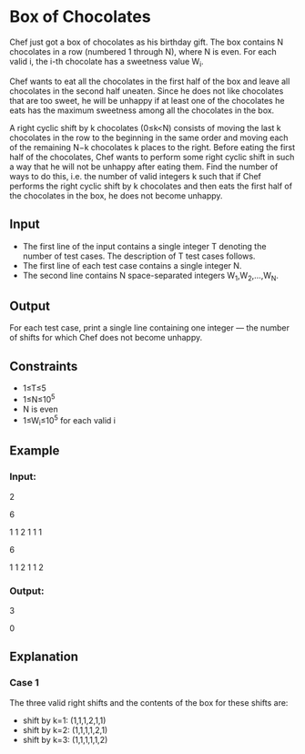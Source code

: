 # Box of Chocolates

Chef just got a box of chocolates as his birthday gift. The box contains N chocolates in a row (numbered 1 through N), where N is even. 
For each valid i, the i-th chocolate has a sweetness value W<sub>i</sub>.

Chef wants to eat all the chocolates in the first half of the box and leave all chocolates in the second half uneaten. 
Since he does not like chocolates that are too sweet, he will be unhappy if at least one of the 
chocolates he eats has the maximum sweetness among all the chocolates in the box.

A right cyclic shift by k chocolates (0≤k<N) consists of moving the last k chocolates in the row to the beginning in the same order and 
moving each of the remaining N−k chocolates k places to the right. 
Before eating the first half of the chocolates, Chef wants to perform some right cyclic shift in such a way that he will not be unhappy after eating them. 
Find the number of ways to do this, i.e. the number of valid integers k such that if Chef performs the right cyclic shift by k
chocolates and then eats the first half of the chocolates in the box, he does not become unhappy.

## Input

- The first line of the input contains a single integer T denoting the number of test cases. The description of T test cases follows.
- The first line of each test case contains a single integer N.
- The second line contains N space-separated integers W<sub>1</sub>,W<sub>2</sub>,…,W<sub>N</sub>.

## Output

For each test case, print a single line containing one integer ― the number of shifts for which Chef does not become unhappy.

## Constraints

- 1≤T≤5
- 1≤N≤10<sup>5</sup>
- N is even
- 1≤W<sub>i</sub>≤10<sup>5</sup> for each valid i

## Example

### Input:

2

6

1 1 2 1 1 1

6

1 1 2 1 1 2

### Output:

3

0

## Explanation

### Case 1

The three valid right shifts and the contents of the box for these shifts are:

- shift by k=1: (1,1,1,2,1,1)
- shift by k=2: (1,1,1,1,2,1)
- shift by k=3: (1,1,1,1,1,2)
